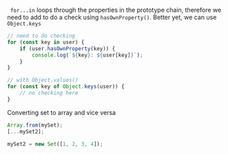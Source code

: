 ` for...in` loops through the properties in the prototype chain, therefore we need to add to do a check using `hasOwnProperty()`. Better yet, we can use `Object.keys`
```js
// need to do checking
for (const key in user) {
	if (user.hasOwnProperty(key)) {
		console.log(`${key}: ${user[key]}`);
	} 
}

// with Object.values()
for (const key of Object.keys(user)) {
	// no checking here
}
```

Converting set to array and vice versa
```js
Array.from(mySet);
[...mySet2];

mySet2 = new Set([1, 2, 3, 4]);
```